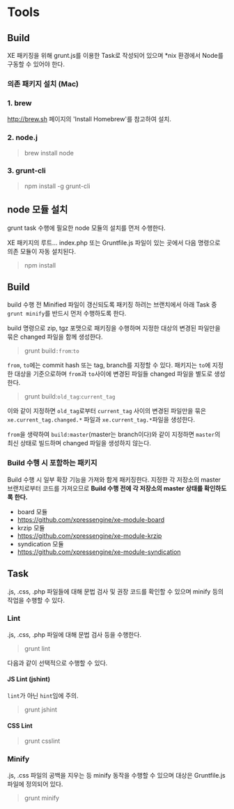 # Tools

## Build
XE 패키징을 위해 grunt.js를 이용한 Task로 작성되어 있으며 *nix 환경에서 Node를 구동할 수 있어야 한다.

### 의존 패키지 설치 (Mac)

### 1. brew
http://brew.sh 페이지의 'Install Homebrew'를 참고하여 설치.

### 2. node.j
> brew install node

### 3. grunt-cli
> npm install -g grunt-cli

## node 모듈 설치
grunt task 수행에 필요한 node 모듈의 설치를 먼저 수행한다.

XE 패키지의 루트… index.php 또는 Gruntfile.js 파일이 있는 곳에서 다음 명령으로 의존 모듈이 자동 설치된다.

> npm install

## Build
build 수행 전 Minified 파일이 갱신되도록 패키징 하려는 브랜치에서 아래 Task 중 `grunt minify`를 반드시 먼저 수행하도록 한다.

build 명령으로 zip, tgz 포맷으로 패키징을 수행하며 지정한 대상의 변경된 파일만을 묶은 changed 파일을 함께 생성한다.

> grunt build`:from`:`to`

`from`, `to`에는 commit hash 또는 tag, branch를 지정할 수 있다. 패키지는 `to`에 지정한 대상을 기준으로하며 `from`과 `to`사이에 변경된 파일들 changed 파일을 별도로 생성한다.

> grunt build:`old_tag`:`current_tag`

이와 같이 지정하면 `old_tag`로부터 `current_tag` 사이의 변경된 파일만을 묶은 `xe.current_tag.changed.*` 파일과 `xe.current_tag.*`파일을 생성한다.

`from`을 생략하여 `build:master`(master는 branch이다)와 같이 지정하면 `master`의 최신 상태로 빌드하며 changed 파일을 생성하지 않는다.

### Build 수행 시 포함하는 패키지
Build 수행 시 일부 확장 기능을 가져와 함게 패키징한다. 지정한 각 저장소의 master 브랜치로부터 코드를 가져오므로 **Build 수행 전에 각 저장소의 master 상태를 확인하도록 한다.**

* board 모듈
 *  https://github.com/xpressengine/xe-module-board
* krzip 모듈
 *  https://github.com/xpressengine/xe-module-krzip
* syndication 모듈
 *  https://github.com/xpressengine/xe-module-syndication

## Task
.js, .css, .php 파일들에 대해 문법 검사 및 권장 코드를 확인할 수 있으며 minify 등의 작업을 수행할 수 있다.

### Lint
.js, .css, .php 파일에 대해 문법 검사 등을 수행한다.
> grunt lint

다음과 같이 선택적으로 수행할 수 있다.

#### JS Lint (jshint)
`lint`가 아닌 `hint`임에 주의.
> grunt jshint

#### CSS Lint
> grunt csslint

### Minify
.js, .css 파일의 공백을 지우는 등 minify 동작을 수행할 수 있으며 대상은 Gruntfile.js 파일에 정의되어 있다.

 > grunt minify
